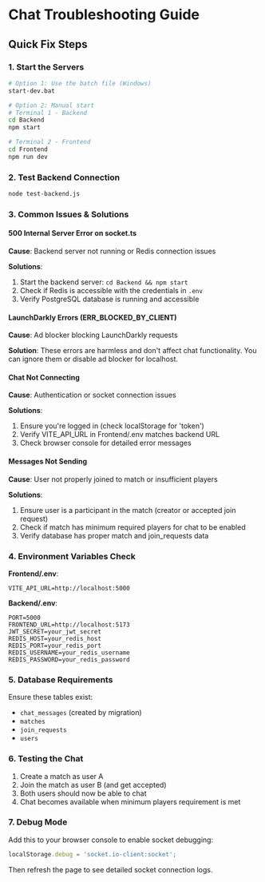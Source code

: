# Chat Troubleshooting Guide

## Quick Fix Steps

### 1. Start the Servers
```bash
# Option 1: Use the batch file (Windows)
start-dev.bat

# Option 2: Manual start
# Terminal 1 - Backend
cd Backend
npm start

# Terminal 2 - Frontend  
cd Frontend
npm run dev
```

### 2. Test Backend Connection
```bash
node test-backend.js
```

### 3. Common Issues & Solutions

#### 500 Internal Server Error on socket.ts
**Cause**: Backend server not running or Redis connection issues

**Solutions**:
1. Start the backend server: `cd Backend && npm start`
2. Check if Redis is accessible with the credentials in `.env`
3. Verify PostgreSQL database is running and accessible

#### LaunchDarkly Errors (ERR_BLOCKED_BY_CLIENT)
**Cause**: Ad blocker blocking LaunchDarkly requests

**Solution**: These errors are harmless and don't affect chat functionality. You can ignore them or disable ad blocker for localhost.

#### Chat Not Connecting
**Cause**: Authentication or socket connection issues

**Solutions**:
1. Ensure you're logged in (check localStorage for 'token')
2. Verify VITE_API_URL in Frontend/.env matches backend URL
3. Check browser console for detailed error messages

#### Messages Not Sending
**Cause**: User not properly joined to match or insufficient players

**Solutions**:
1. Ensure user is a participant in the match (creator or accepted join request)
2. Check if match has minimum required players for chat to be enabled
3. Verify database has proper match and join_requests data

### 4. Environment Variables Check

**Frontend/.env**:
```
VITE_API_URL=http://localhost:5000
```

**Backend/.env**:
```
PORT=5000
FRONTEND_URL=http://localhost:5173
JWT_SECRET=your_jwt_secret
REDIS_HOST=your_redis_host
REDIS_PORT=your_redis_port
REDIS_USERNAME=your_redis_username
REDIS_PASSWORD=your_redis_password
```

### 5. Database Requirements

Ensure these tables exist:
- `chat_messages` (created by migration)
- `matches`
- `join_requests`
- `users`

### 6. Testing the Chat

1. Create a match as user A
2. Join the match as user B (and get accepted)
3. Both users should now be able to chat
4. Chat becomes available when minimum players requirement is met

### 7. Debug Mode

Add this to your browser console to enable socket debugging:
```javascript
localStorage.debug = 'socket.io-client:socket';
```

Then refresh the page to see detailed socket connection logs.